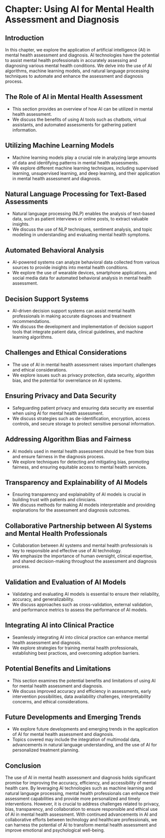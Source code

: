 Chapter: Using AI for Mental Health Assessment and Diagnosis
============================================================

Introduction
------------

In this chapter, we explore the application of artificial intelligence (AI) in mental health assessment and diagnosis. AI technologies have the potential to assist mental health professionals in accurately assessing and diagnosing various mental health conditions. We delve into the use of AI algorithms, machine learning models, and natural language processing techniques to automate and enhance the assessment and diagnosis process.

The Role of AI in Mental Health Assessment
------------------------------------------

* This section provides an overview of how AI can be utilized in mental health assessment.
* We discuss the benefits of using AI tools such as chatbots, virtual assistants, and automated assessments for gathering patient information.

Utilizing Machine Learning Models
---------------------------------

* Machine learning models play a crucial role in analyzing large amounts of data and identifying patterns in mental health assessments.
* We explore different machine learning techniques, including supervised learning, unsupervised learning, and deep learning, and their application in mental health assessment and diagnosis.

Natural Language Processing for Text-Based Assessments
------------------------------------------------------

* Natural language processing (NLP) enables the analysis of text-based data, such as patient interviews or online posts, to extract valuable insights.
* We discuss the use of NLP techniques, sentiment analysis, and topic modeling in understanding and evaluating mental health symptoms.

Automated Behavioral Analysis
-----------------------------

* AI-powered systems can analyze behavioral data collected from various sources to provide insights into mental health conditions.
* We explore the use of wearable devices, smartphone applications, and social media data for automated behavioral analysis in mental health assessment.

Decision Support Systems
------------------------

* AI-driven decision support systems can assist mental health professionals in making accurate diagnoses and treatment recommendations.
* We discuss the development and implementation of decision support tools that integrate patient data, clinical guidelines, and machine learning algorithms.

Challenges and Ethical Considerations
-------------------------------------

* The use of AI in mental health assessment raises important challenges and ethical considerations.
* We explore issues such as privacy protection, data security, algorithm bias, and the potential for overreliance on AI systems.

Ensuring Privacy and Data Security
----------------------------------

* Safeguarding patient privacy and ensuring data security are essential when using AI for mental health assessment.
* We discuss strategies such as de-identification, encryption, access controls, and secure storage to protect sensitive personal information.

Addressing Algorithm Bias and Fairness
--------------------------------------

* AI models used in mental health assessment should be free from bias and ensure fairness in the diagnosis process.
* We explore techniques for detecting and mitigating bias, promoting fairness, and ensuring equitable access to mental health services.

Transparency and Explainability of AI Models
--------------------------------------------

* Ensuring transparency and explainability of AI models is crucial in building trust with patients and clinicians.
* We discuss methods for making AI models interpretable and providing explanations for the assessment and diagnosis outcomes.

Collaborative Partnership between AI Systems and Mental Health Professionals
----------------------------------------------------------------------------

* Collaboration between AI systems and mental health professionals is key to responsible and effective use of AI technology.
* We emphasize the importance of human oversight, clinical expertise, and shared decision-making throughout the assessment and diagnosis process.

Validation and Evaluation of AI Models
--------------------------------------

* Validating and evaluating AI models is essential to ensure their reliability, accuracy, and generalizability.
* We discuss approaches such as cross-validation, external validation, and performance metrics to assess the performance of AI models.

Integrating AI into Clinical Practice
-------------------------------------

* Seamlessly integrating AI into clinical practice can enhance mental health assessment and diagnosis.
* We explore strategies for training mental health professionals, establishing best practices, and overcoming adoption barriers.

Potential Benefits and Limitations
----------------------------------

* This section examines the potential benefits and limitations of using AI for mental health assessment and diagnosis.
* We discuss improved accuracy and efficiency in assessments, early intervention possibilities, data availability challenges, interpretability concerns, and ethical considerations.

Future Developments and Emerging Trends
---------------------------------------

* We explore future developments and emerging trends in the application of AI for mental health assessment and diagnosis.
* Topics covered may include the integration of multimodal data, advancements in natural language understanding, and the use of AI for personalized treatment planning.

Conclusion
----------

The use of AI in mental health assessment and diagnosis holds significant promise for improving the accuracy, efficiency, and accessibility of mental health care. By leveraging AI technologies such as machine learning and natural language processing, mental health professionals can enhance their assessment capabilities and provide more personalized and timely interventions. However, it is crucial to address challenges related to privacy, bias, transparency, and collaboration to ensure responsible and ethical use of AI in mental health assessment. With continued advancements in AI and collaborative efforts between technology and healthcare professionals, we can harness the potential of AI to transform mental health assessment and improve emotional and psychological well-being.
